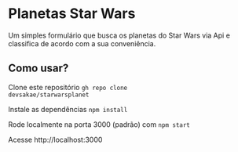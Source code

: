 # Planetas Star Wars
Um simples formulário que busca os planetas do Star Wars via Api e classifica de acordo com a sua conveniência.

## Como usar?

Clone este repositório <code>gh repo clone devsakae/starwarsplanet</code>

Instale as dependências <code>npm install</code>

Rode localmente na porta 3000 (padrão) com <code>npm start</code>

Acesse http://localhost:3000
